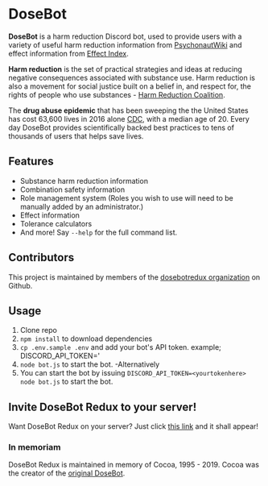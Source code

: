 # DoseBot

**DoseBot** is a harm reduction Discord bot, used to provide users with a variety of useful harm reduction information from [PsychonautWiki](https://www.psychonautwiki.org) and effect information from [Effect Index](https://www.effectindex.com).

**Harm reduction** is the set of practical strategies and ideas at reducing negative consequences associated with substance use. Harm reduction is also a movement for social justice built on a belief in, and respect for, the rights of people who use substances - [Harm Reduction Coalition](http://harmreduction.org/about-us/principles-of-harm-reduction/).

The **drug abuse epidemic** that has been sweeping the the United States has cost 63,600 lives in 2016 alone [CDC](https://www.cdc.gov/nchs/products/databriefs/db294.htm), with a median age of 20. Every day DoseBot provides scientifically backed best practices to tens of thousands of users that helps save lives.

## Features

- Substance harm reduction information
- Combination safety information
- Role management system (Roles you wish to use will need to be manually added by an administrator.)
- Effect information
- Tolerance calculators
- And more! Say `--help` for the full command list.

## Contributors

This project is maintained by members of the [dosebotredux organization](https://github.com/dosebotredux) on Github.

## Usage

1.  Clone repo
2.	`npm install` to download dependencies
3.	`cp .env.sample .env` and add your bot's API token. example; DISCORD_API_TOKEN=<yourtokenhere>'
4.	`node bot.js` to start the bot.
-Alternatively
3.  You can start the bot by issuing `DISCORD_API_TOKEN=<yourtokenhere> node bot.js` to start the bot.

## Invite DoseBot Redux to your server!

Want DoseBot Redux on your server? Just click [this link](https://discord.com/oauth2/authorize?client_id=799165497710084116&scope=bot&permissions=268815552) and it shall appear!

### In memoriam

DoseBot Redux is maintained in memory of Cocoa, 1995 - 2019. Cocoa was the creator of the [original DoseBot](https://github.com/GabrielMorris/DoseBot).
